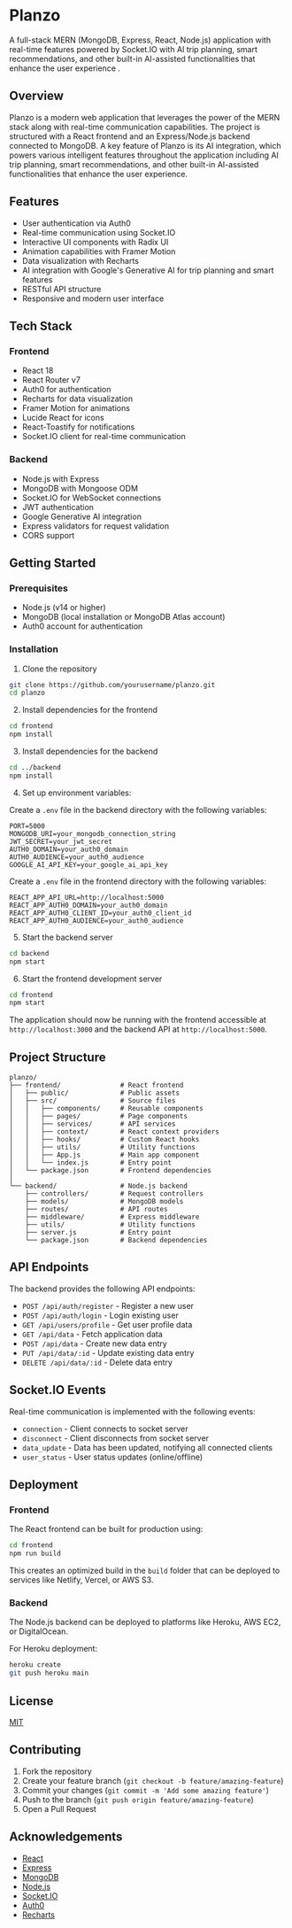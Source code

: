 # Planzo

A full-stack MERN (MongoDB, Express, React, Node.js) application with real-time features powered by Socket.IO with  AI trip planning, smart recommendations, and other built-in AI-assisted functionalities that enhance the user experience .

## Overview

Planzo is a modern web application that leverages the power of the MERN stack along with real-time communication capabilities. The project is structured with a React frontend and an Express/Node.js backend connected to MongoDB. A key feature of Planzo is its AI integration, which powers various intelligent features throughout the application including AI trip planning, smart recommendations, and other built-in AI-assisted functionalities that enhance the user experience.

## Features

- User authentication via Auth0
- Real-time communication using Socket.IO
- Interactive UI components with Radix UI
- Animation capabilities with Framer Motion
- Data visualization with Recharts
- AI integration with Google's Generative AI for trip planning and smart features
- RESTful API structure
- Responsive and modern user interface

## Tech Stack

### Frontend
- React 18
- React Router v7
- Auth0 for authentication
- Recharts for data visualization
- Framer Motion for animations
- Lucide React for icons
- React-Toastify for notifications
- Socket.IO client for real-time communication

### Backend
- Node.js with Express
- MongoDB with Mongoose ODM
- Socket.IO for WebSocket connections
- JWT authentication
- Google Generative AI integration
- Express validators for request validation
- CORS support

## Getting Started

### Prerequisites
- Node.js (v14 or higher)
- MongoDB (local installation or MongoDB Atlas account)
- Auth0 account for authentication

### Installation

1. Clone the repository
```bash
git clone https://github.com/yourusername/planzo.git
cd planzo
```

2. Install dependencies for the frontend
```bash
cd frontend
npm install
```

3. Install dependencies for the backend
```bash
cd ../backend
npm install
```

4. Set up environment variables:

Create a `.env` file in the backend directory with the following variables:
```
PORT=5000
MONGODB_URI=your_mongodb_connection_string
JWT_SECRET=your_jwt_secret
AUTH0_DOMAIN=your_auth0_domain
AUTH0_AUDIENCE=your_auth0_audience
GOOGLE_AI_API_KEY=your_google_ai_api_key
```

Create a `.env` file in the frontend directory with the following variables:
```
REACT_APP_API_URL=http://localhost:5000
REACT_APP_AUTH0_DOMAIN=your_auth0_domain
REACT_APP_AUTH0_CLIENT_ID=your_auth0_client_id
REACT_APP_AUTH0_AUDIENCE=your_auth0_audience
```

5. Start the backend server
```bash
cd backend
npm start
```

6. Start the frontend development server
```bash
cd frontend
npm start
```

The application should now be running with the frontend accessible at `http://localhost:3000` and the backend API at `http://localhost:5000`.

## Project Structure

```
planzo/
├── frontend/               # React frontend
│   ├── public/             # Public assets
│   ├── src/                # Source files
│   │   ├── components/     # Reusable components
│   │   ├── pages/          # Page components
│   │   ├── services/       # API services
│   │   ├── context/        # React context providers
│   │   ├── hooks/          # Custom React hooks
│   │   ├── utils/          # Utility functions
│   │   ├── App.js          # Main app component
│   │   └── index.js        # Entry point
│   └── package.json        # Frontend dependencies
│
└── backend/                # Node.js backend
    ├── controllers/        # Request controllers
    ├── models/             # MongoDB models
    ├── routes/             # API routes
    ├── middleware/         # Express middleware
    ├── utils/              # Utility functions
    ├── server.js           # Entry point
    └── package.json        # Backend dependencies
```

## API Endpoints

The backend provides the following API endpoints:

- `POST /api/auth/register` - Register a new user
- `POST /api/auth/login` - Login existing user
- `GET /api/users/profile` - Get user profile data
- `GET /api/data` - Fetch application data
- `POST /api/data` - Create new data entry
- `PUT /api/data/:id` - Update existing data entry
- `DELETE /api/data/:id` - Delete data entry

## Socket.IO Events

Real-time communication is implemented with the following events:

- `connection` - Client connects to socket server
- `disconnect` - Client disconnects from socket server
- `data_update` - Data has been updated, notifying all connected clients
- `user_status` - User status updates (online/offline)

## Deployment

### Frontend
The React frontend can be built for production using:
```bash
cd frontend
npm run build
```

This creates an optimized build in the `build` folder that can be deployed to services like Netlify, Vercel, or AWS S3.

### Backend
The Node.js backend can be deployed to platforms like Heroku, AWS EC2, or DigitalOcean.

For Heroku deployment:
```bash
heroku create
git push heroku main
```

## License

[MIT](LICENSE)

## Contributing

1. Fork the repository
2. Create your feature branch (`git checkout -b feature/amazing-feature`)
3. Commit your changes (`git commit -m 'Add some amazing feature'`)
4. Push to the branch (`git push origin feature/amazing-feature`)
5. Open a Pull Request

## Acknowledgements

- [React](https://reactjs.org/)
- [Express](https://expressjs.com/)
- [MongoDB](https://www.mongodb.com/)
- [Node.js](https://nodejs.org/)
- [Socket.IO](https://socket.io/)
- [Auth0](https://auth0.com/)
- [Recharts](https://recharts.org/)

